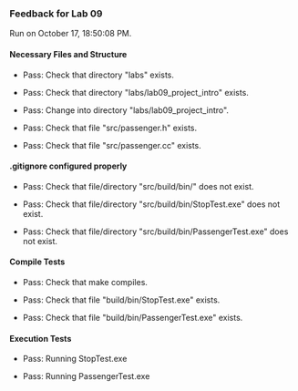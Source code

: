 ### Feedback for Lab 09

Run on October 17, 18:50:08 PM.


#### Necessary Files and Structure

+ Pass: Check that directory "labs" exists.

+ Pass: Check that directory "labs/lab09_project_intro" exists.

+ Pass: Change into directory "labs/lab09_project_intro".

+ Pass: Check that file "src/passenger.h" exists.

+ Pass: Check that file "src/passenger.cc" exists.


#### .gitignore configured properly

+ Pass: Check that file/directory "src/build/bin/" does not exist.

+ Pass: Check that file/directory "src/build/bin/StopTest.exe" does not exist.

+ Pass: Check that file/directory "src/build/bin/PassengerTest.exe" does not exist.


#### Compile Tests

+ Pass: Check that make compiles.



+ Pass: Check that file "build/bin/StopTest.exe" exists.

+ Pass: Check that file "build/bin/PassengerTest.exe" exists.


#### Execution Tests

+ Pass: Running StopTest.exe



+ Pass: Running PassengerTest.exe



